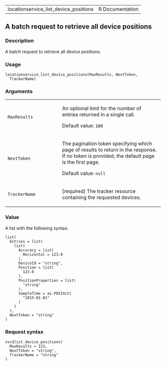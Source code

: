 <table style="width: 100%;">
<tbody>
<tr class="odd">
<td>locationservice_list_device_positions</td>
<td style="text-align: right;">R Documentation</td>
</tr>
</tbody>
</table>

## A batch request to retrieve all device positions

### Description

A batch request to retrieve all device positions.

### Usage

    locationservice_list_device_positions(MaxResults, NextToken,
      TrackerName)

### Arguments

<table>
<colgroup>
<col style="width: 35%" />
<col style="width: 65%" />
</colgroup>
<tbody>
<tr class="odd">
<td><code
id="locationservice_list_device_positions_:_MaxResults">MaxResults</code></td>
<td><p>An optional limit for the number of entries returned in a single
call.</p>
<p>Default value: <code>100</code></p></td>
</tr>
<tr class="even">
<td><code
id="locationservice_list_device_positions_:_NextToken">NextToken</code></td>
<td><p>The pagination token specifying which page of results to return
in the response. If no token is provided, the default page is the first
page.</p>
<p>Default value: <code>null</code></p></td>
</tr>
<tr class="odd">
<td><code
id="locationservice_list_device_positions_:_TrackerName">TrackerName</code></td>
<td><p>[required] The tracker resource containing the requested
devices.</p></td>
</tr>
</tbody>
</table>

### Value

A list with the following syntax:

    list(
      Entries = list(
        list(
          Accuracy = list(
            Horizontal = 123.0
          ),
          DeviceId = "string",
          Position = list(
            123.0
          ),
          PositionProperties = list(
            "string"
          ),
          SampleTime = as.POSIXct(
            "2015-01-01"
          )
        )
      ),
      NextToken = "string"
    )

### Request syntax

    svc$list_device_positions(
      MaxResults = 123,
      NextToken = "string",
      TrackerName = "string"
    )
